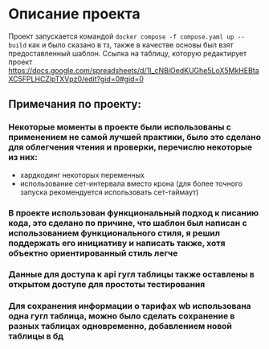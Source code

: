 # Описание проекта

Проект запускается командой `docker compose -f compose.yaml up --build` как и было сказано в тз, также в качестве основы был взят предоставленный шаблон.
Ссылка на таблицу, которую редактирует проект 
https://docs.google.com/spreadsheets/d/1I_cNBiOedKUGhe5LoX5MkHEBtaXC5FPLHCZlpTXVpz0/edit?gid=0#gid=0

## Примечания по проекту:

### Некоторые моменты в проекте были использованы с применением не самой лучшей практики, было это сделано для облегчения чтения и проверки, перечислю некоторые из них:
- хардкодинг некоторых переменных
- использование сет-интервала вместо крона (для более точного запуска рекомендуется использовать сет-таймаут)


### В проекте использован функциональный подход к писанию кода, это сделано по причине, что шаблон был написан с использованием функционального стиля, я решил поддержать его инициативу и написать также, хотя объектно ориентированный стиль легче

### Данные для доступа к api гугл таблицы также оставлены в открытом доступе для простоты тестирования  

### Для сохранения информации о тарифах wb использована одна гугл таблица, можно было сделать сохранение в разных таблицах одновременно, добавлением новой таблицы в бд 

